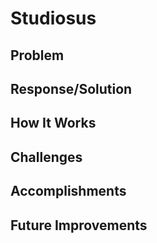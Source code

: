 # Studiosus

## Problem

## Response/Solution

## How It Works

## Challenges

## Accomplishments

## Future Improvements


